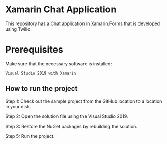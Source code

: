 # Xamarin Chat Application

This repository has a Chat application in Xamarin.Forms that is developed using Twilio.

# Prerequisites

Make sure that the necessary software is installed:

    Visual Studio 2019 with Xamarin

## How to run the project

Step 1: Check out the sample project from the GitHub location to a location in your disk.

Step 2: Open the solution file using the Visual Studio 2019.

Step 3: Restore the NuGet packages by rebuilding the solution.

Step 5: Run the project.